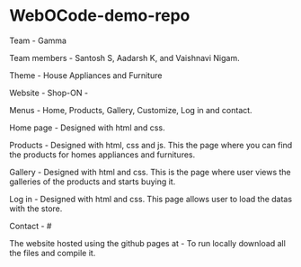 # WebOCode-demo-repo
Team - Gamma

Team members - Santosh S, Aadarsh K, and Vaishnavi Nigam.

Theme - House Appliances and Furniture 

Website - Shop-ON - 

Menus - Home, Products, Gallery, Customize, Log in and contact.

Home page - Designed with html and css.

Products - Designed with html, css and js. This the page where you can find the products for homes appliances and furnitures.

Gallery - Designed with html and css. This is the page where user views the galleries of the products and starts buying it.

Log in - Designed with html and css. This page allows user to load the datas with the store.

Contact - #

The website hosted using the github pages at - 
To run locally download all the files and compile it.

